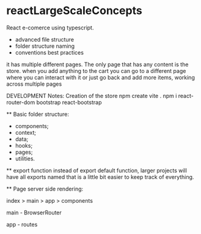 # reactLargeScaleConcepts

React e-comerce using typescript. 
- advanced file structure
- folder structure naming
- conventions best practices


it has multiple different pages. The only page that has any content is the store.
when you add anything to the cart you can go to a different page where you can interact with it or just go back and add more items, working across multiple pages


DEVELOPMENT Notes:
Creation of the store
npm create vite .
npm i react-router-dom bootstrap react-bootstrap

** Basic folder structure:
- components;
- context;
- data;
- hooks;
- pages;
- utilities.

** export function instead of export default function, larger projects will have all exports named that is a little bit easier to keep track of everything.

** Page server side rendering:

index > main > app > components

main - BrowserRouter

app - routes



